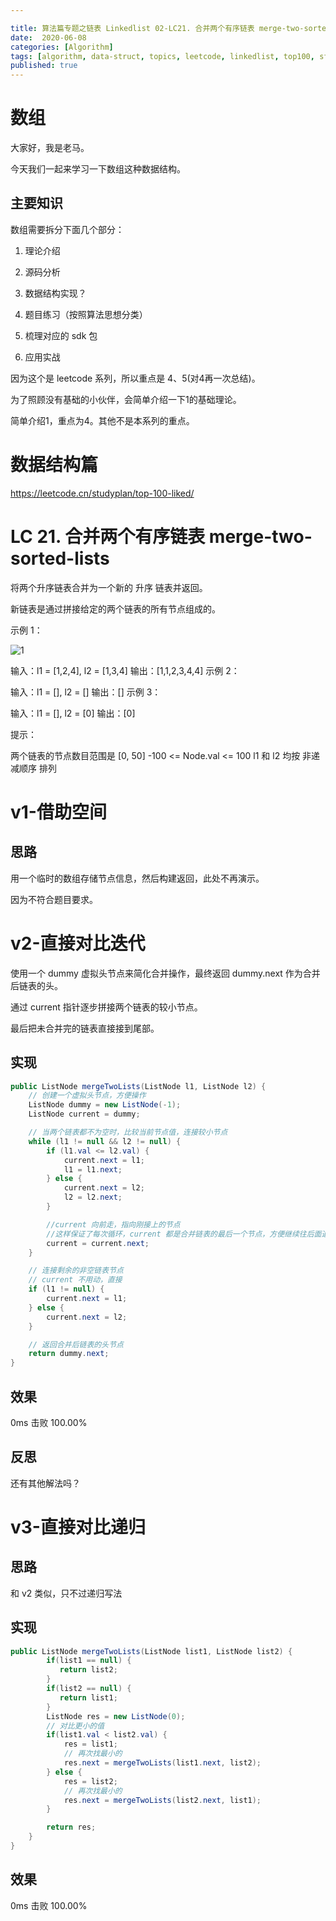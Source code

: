 ```yaml
---

title: 算法篇专题之链表 Linkedlist 02-LC21. 合并两个有序链表 merge-two-sorted-lists
date:  2020-06-08
categories: [Algorithm]
tags: [algorithm, data-struct, topics, leetcode, linkedlist, top100, sf]
published: true
---
```



# 数组

大家好，我是老马。

今天我们一起来学习一下数组这种数据结构。

## 主要知识

数组需要拆分下面几个部分：

1. 理论介绍

2. 源码分析

3. 数据结构实现？

4. 题目练习（按照算法思想分类）

5. 梳理对应的 sdk 包

6. 应用实战

因为这个是 leetcode 系列，所以重点是 4、5(对4再一次总结)。

为了照顾没有基础的小伙伴，会简单介绍一下1的基础理论。

简单介绍1，重点为4。其他不是本系列的重点。

# 数据结构篇

https://leetcode.cn/studyplan/top-100-liked/

# LC 21. 合并两个有序链表 merge-two-sorted-lists

将两个升序链表合并为一个新的 升序 链表并返回。

新链表是通过拼接给定的两个链表的所有节点组成的。 

示例 1：

![1](https://assets.leetcode.com/uploads/2020/10/03/merge_ex1.jpg)

输入：l1 = [1,2,4], l2 = [1,3,4]
输出：[1,1,2,3,4,4]
示例 2：

输入：l1 = [], l2 = []
输出：[]
示例 3：

输入：l1 = [], l2 = [0]
输出：[0]
 

提示：

两个链表的节点数目范围是 [0, 50]
-100 <= Node.val <= 100
l1 和 l2 均按 非递减顺序 排列

# v1-借助空间

## 思路

用一个临时的数组存储节点信息，然后构建返回，此处不再演示。

因为不符合题目要求。

# v2-直接对比迭代

使用一个 dummy 虚拟头节点来简化合并操作，最终返回 dummy.next 作为合并后链表的头。

通过 current 指针逐步拼接两个链表的较小节点。

最后把未合并完的链表直接接到尾部。

## 实现

```java
public ListNode mergeTwoLists(ListNode l1, ListNode l2) {
    // 创建一个虚拟头节点，方便操作
    ListNode dummy = new ListNode(-1);
    ListNode current = dummy;

    // 当两个链表都不为空时，比较当前节点值，连接较小节点
    while (l1 != null && l2 != null) {
        if (l1.val <= l2.val) {
            current.next = l1;
            l1 = l1.next;
        } else {
            current.next = l2;
            l2 = l2.next;
        }

        //current 向前走，指向刚接上的节点
        //这样保证了每次循环，current 都是合并链表的最后一个节点，方便继续往后面追加新的节点。
        current = current.next;
    }

    // 连接剩余的非空链表节点
    // current 不用动，直接
    if (l1 != null) {
        current.next = l1;
    } else {
        current.next = l2;
    }

    // 返回合并后链表的头节点
    return dummy.next;
}
```

## 效果

0ms 击败 100.00%

## 反思

还有其他解法吗？

# v3-直接对比递归

## 思路

和 v2 类似，只不过递归写法

## 实现

```java
public ListNode mergeTwoLists(ListNode list1, ListNode list2) {
        if(list1 == null) {
           return list2;     
        }
        if(list2 == null) {
           return list1;     
        }
        ListNode res = new ListNode(0);
        // 对比更小的值
        if(list1.val < list2.val) {
            res = list1;       
            // 再次找最小的
            res.next = mergeTwoLists(list1.next, list2);
        } else {
            res = list2;
            // 再次找最小的
            res.next = mergeTwoLists(list2.next, list1);
        }

        return res;
    }
}
```


## 效果

0ms 击败 100.00%

